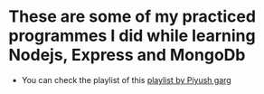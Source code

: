 # These are some of my practiced programmes I did while learning Nodejs, Express and MongoDb
- You can check the playlist of this <a href="https://youtube.com/playlist?list=PLinedj3B30sDby4Al-i13hQJGQoRQDfPo&si=38naTF7Jmrhhmyrs"> playlist by Piyush garg </a>
